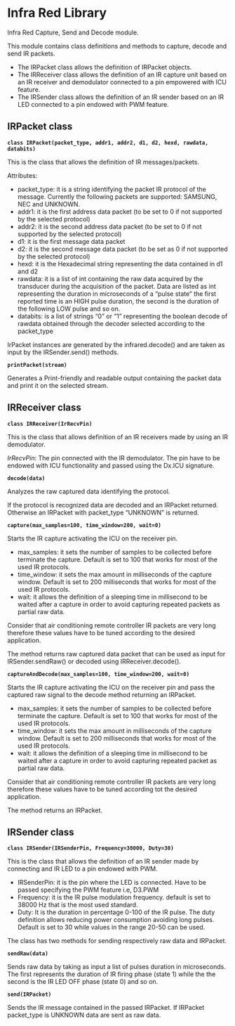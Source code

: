 # Infra Red Library

Infra Red Capture, Send and Decode module.

This module contains class definitions and methods to capture, decode and send IR packets.


* The IRPacket class allows the definition of IRPacket objects.
* The IRReceiver class allows the definition of an IR capture unit based on an IR receiver and demodulator connected to a pin empowered with ICU feature.
* The IRSender class allows the definition of an IR sender based on an IR LED connected to a pin endowed with PWM feature.

## IRPacket class


**`class IRPacket(packet_type, addr1, addr2, d1, d2, hexd, rawdata, databits)`**

This is the class that allows the definition of IR messages/packets.

Attributes:


* packet_type: it is a string identifying the packet IR protocol of the message. Currently the following packets are supported: SAMSUNG, NEC and UNKNOWN.
* addr1: it is the first address data packet (to be set to 0 if not supported by the selected protocol)
* addr2: it is the second address data packet (to be set to 0 if not supported by the selected protocol)
* d1: it is the first message data packet
* d2: it is the second message data packet (to be set as 0 if not supported by the selected protocol)
* hexd: it is the Hexadecimal string representing the data contained in d1 and d2
* rawdata: it is a list of int containing the raw data acquired by the transducer during the acquisition of the packet. Data are listed as int representing the duration in microseconds of a “pulse state” the first reported time is an HIGH pulse duration, the second is the duration of the following LOW pulse and so on.
* databits: is a list of strings “0” or “1” representing the boolean decode of rawdata obtained through the decoder selected according to the packet_type

IrPacket instances are generated by the infrared.decode() and are taken as input by the IRSender.send() methods.


**`printPacket(stream)`**

Generates a Print-friendly and readable output containing the packet data and print it on the selected stream.

## IRReceiver class


**`class IRReceiver(IrRecvPin)`**

This is the class that allows definition of an IR receivers made by using an IR demodulator.

*IrRecvPin*: The pin connected with the IR demodulator. The pin have to be endowed with ICU functionality and passed using the Dx.ICU signature.


**`decode(data)`**

Analyzes the raw captured data identifying the protocol.

If the protocol is recognized data are decoded and an IRPacket returned. Otherwise an IRPacket with packet_type “UNKNOWN” is returned.


**`capture(max_samples=100, time_window=200, wait=0)`**

Starts the IR capture activating the ICU on the receiver pin.


* max_samples: it sets the number of samples to be collected before terminate the capture. Default is set to 100 that works for most of the used IR protocols.
* time_window: it sets the max amount in milliseconds of the capture window. Default is set to 200 milliseconds that works for most of the used IR protocols.
* wait: it allows the definition of a sleeping time in millisecond to be waited after a capture in order to avoid capturing repeated packets as partial raw data.

Consider that air conditioning remote controller IR packets are very long therefore these values have to be tuned according to the desired application.

The method returns raw captured data packet that can be used as input for IRSender.sendRaw() or decoded using IRReceiver.decode().


**`captureAndDecode(max_samples=100, time_window=200, wait=0)`**

Starts the IR capture activating the ICU on the receiver pin and pass the captured raw signal to the decode method returning an IRPacket.


* max_samples: it sets the number of samples to be collected before terminate the capture. Default is set to 100 that works for most of the used IR protocols.
* time_window: it sets the max amount in milliseconds of the capture window. Default is set to 200 milliseconds that works for most of the used IR protocols.
* wait: it allows the definition of a sleeping time in millisecond to be waited after a capture in order to avoid capturing repeated packet as partial raw data.

Consider that air conditioning remote controller IR packets are very long therefore these values have to be tuned according tot the desired application.

The method returns an IRPacket.

## IRSender class


**`class IRSender(IRSenderPin, Frequency=38000, Duty=30)`**

This is the class that allows the definition of an IR sender made by connecting and IR LED to a pin endowed with PWM.


* IRSenderPin: it is the pin where the LED is connected. Have to be passed specifying the PWM feature i.e, D3.PWM
* Frequency: it is the IR pulse modulation frequency. default is set to 38000 Hz that is the most used standard.
* Duty: It is the duration in percentage 0-100 of the IR pulse. The duty definition allows reducing power consumption avoiding long pulses. Default is set to 30 while values in the range 20-50 can be used.

The class has two methods for sending respectively raw data and IRPacket.


**`sendRaw(data)`**

Sends raw data by taking as input a list of pulses duration in microseconds. The first represents the duration of IR firing phase (state 1) while the the second is the IR LED  OFF phase (state 0) and so on.


**`send(IRPacket)`**

Sends the IR message contained in the passed IRPacket. If IRPacket packet_type is UNKNOWN data are sent as raw data.
